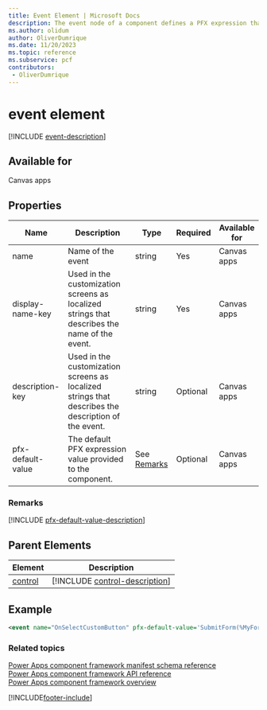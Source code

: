 ```yaml
---
title: Event Element | Microsoft Docs
description: The event node of a component defines a PFX expression that can be configured within the Power Apps Studio, then triggered within the component code.
ms.author: olidum
author: OliverDumrique
ms.date: 11/20/2023
ms.topic: reference
ms.subservice: pcf
contributors:
 - OliverDumrique
---
```


# event element

[!INCLUDE [event-description](includes/event-description.md)]

## Available for

Canvas apps

## Properties

|Name |Description |Type |Required | Available for|
|------|------|------|-------|------------|
|name |Name of the event |string |Yes |Canvas apps|
|display-name-key |Used in the customization screens as localized strings that describes the name of the event. |string |Yes |Canvas apps|
|description-key |Used in the customization screens as localized strings that describes the description of the event. |string |Optional |Canvas apps|
|pfx-default-value |The default PFX expression value provided to the component. |See [Remarks](#remarks) |Optional |Canvas apps|

### Remarks

[!INCLUDE [pfx-default-value-description](pfx-default-value-description)]

## Parent Elements

|Element|Description|
|--|--|
|[control](control.md)|[!INCLUDE [control-description](includes/control-description.md)]|

## Example

```xml
<event name="OnSelectCustomButton" pfx-default-value='SubmitForm(%MyFormName.ID%); Back(%ScreenTransition.RESERVED%.Cover)' display-name-key="OnSelectCustomButton_Display_Key" description-key="OnSelectCustomButton_Desc_Key" />
```

### Related topics

[Power Apps component framework manifest schema reference](index.md)<br/>
[Power Apps component framework API reference](../reference/index.md)<br/>
[Power Apps component framework overview](../overview.md)

[!INCLUDE[footer-include](../../../includes/footer-banner.md)]
